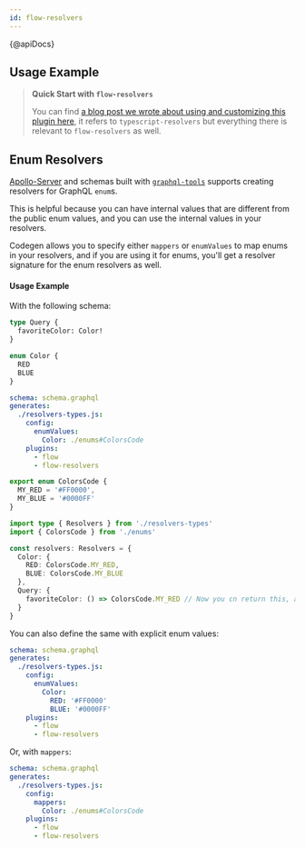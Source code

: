 ```yaml
---
id: flow-resolvers
---
```


{@apiDocs}

## Usage Example

> **Quick Start with `flow-resolvers`**
>
> You can find [a blog post we wrote about using and customizing this plugin here](https://the-guild.dev/blog/better-type-safety-for-resolvers-with-graphql-codegen), it refers to `typescript-resolvers` but everything there is relevant to `flow-resolvers` as well.

## Enum Resolvers

[Apollo-Server](https://apollographql.com/docs/apollo-server) and schemas built with [`graphql-tools`](https://graphql-tools.com) supports creating resolvers for GraphQL `enum`s.

This is helpful because you can have internal values that are different from the public enum values, and you can use the internal values in your resolvers.

Codegen allows you to specify either `mappers` or `enumValues` to map enums in your resolvers, and if you are using it for enums, you'll get a resolver signature for the enum resolvers as well.

#### Usage Example

With the following schema:

```graphql
type Query {
  favoriteColor: Color!
}

enum Color {
  RED
  BLUE
}
```

```yaml
schema: schema.graphql
generates:
  ./resolvers-types.js:
    config:
      enumValues:
        Color: ./enums#ColorsCode
    plugins:
      - flow
      - flow-resolvers
```

```ts filename="enums.ts"
export enum ColorsCode {
  MY_RED = '#FF0000',
  MY_BLUE = '#0000FF'
}
```

```ts filename="resolvers.ts"
import type { Resolvers } from './resolvers-types'
import { ColorsCode } from './enums'

const resolvers: Resolvers = {
  Color: {
    RED: ColorsCode.MY_RED,
    BLUE: ColorsCode.MY_BLUE
  },
  Query: {
    favoriteColor: () => ColorsCode.MY_RED // Now you cn return this, and it will be mapped to your actual GraphQL enum
  }
}
```

You can also define the same with explicit enum values:

```yaml
schema: schema.graphql
generates:
  ./resolvers-types.js:
    config:
      enumValues:
        Color:
          RED: '#FF0000'
          BLUE: '#0000FF'
    plugins:
      - flow
      - flow-resolvers
```

Or, with `mappers`:

```yaml
schema: schema.graphql
generates:
  ./resolvers-types.js:
    config:
      mappers:
        Color: ./enums#ColorsCode
    plugins:
      - flow
      - flow-resolvers
```

